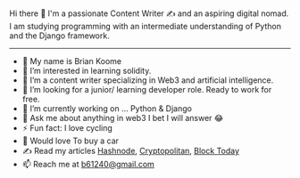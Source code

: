 Hi there 👋
I'm a passionate Content Writer ✍ and an aspiring digital nomad. I am studying programming with an intermediate understanding of Python and the Django framework. 

___________________________________________________________________________________________________________________________________________________________________________________________

- 👋 My name is Brian Koome
- 👀 I’m interested in learning solidity.
- 🌱 I’m a content writer specializing in Web3 and artificial intelligence.
- 💞️ I’m looking for a junior/ learning developer role. Ready to work for free.
- 🔭 I’m currently working on ... Python & Django
- 💬 Ask me about anything in web3 I bet I will answer 😂
- ⚡ Fun fact: I love cycling
- 🎸 Would love To buy a car
- ✍ Read my articles [Hashnode](https://hashnode.com/@BrianK), [Cryptopolitan](https://www.cryptopolitan.com/author/briank/), [Block Today](https://blocktoday.io/author/brian-writer/)
- 📫 Reach me at b61240@gmail.com


<!---
Code0254/Code0254 is a ✨ special ✨ repository because its `README.md` (this file) appears on your GitHub profile.
You can click the Preview link to take a look at your changes.
--->
